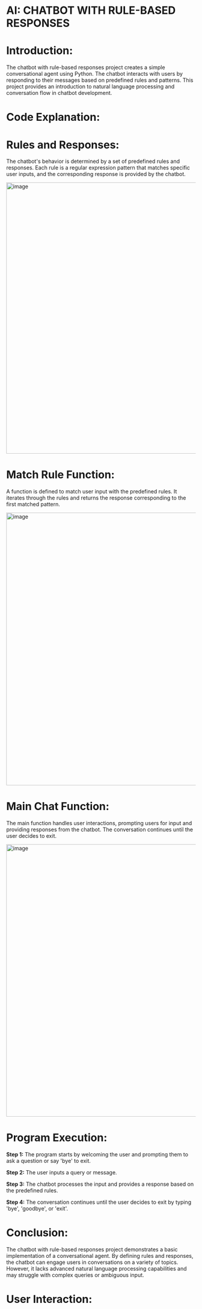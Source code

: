# AI: CHATBOT WITH RULE-BASED RESPONSES
# Introduction:
The chatbot with rule-based responses project creates a simple conversational agent using Python. The chatbot interacts with users by responding to their messages based on predefined rules and patterns. This project provides an introduction to natural language processing and conversation flow in chatbot development.

# Code Explanation:
# Rules and Responses:
The chatbot's behavior is determined by a set of predefined rules and responses. Each rule is a regular expression pattern that matches specific user inputs, and the corresponding response is provided by the chatbot.

<img width="722" alt="image" src="https://github.com/Berlinshaju/CODTech-AI-Task-1/assets/66897078/6028bf13-79d3-4fd6-acbf-8f278b230db8">

# Match Rule Function:
A function is defined to match user input with the predefined rules. It iterates through the rules and returns the response corresponding to the first matched pattern.

<img width="726" alt="image" src="https://github.com/Berlinshaju/CODTech-AI-Task-1/assets/66897078/c1db8e6b-eb3c-4d5a-829b-ad69105ac078">

# Main Chat Function:
The main function handles user interactions, prompting users for input and providing responses from the chatbot. The conversation continues until the user decides to exit.

<img width="725" alt="image" src="https://github.com/Berlinshaju/CODTech-AI-Task-1/assets/66897078/9796c768-07ed-4f6f-b78b-c28106984aef">

# Program Execution:
**Step 1:** The program starts by welcoming the user and prompting them to ask a question or say 'bye' to exit.

**Step 2:** The user inputs a query or message.

**Step 3:** The chatbot processes the input and provides a response based on the predefined rules.

**Step 4:** The conversation continues until the user decides to exit by typing 'bye', 'goodbye', or 'exit'.

# Conclusion:
The chatbot with rule-based responses project demonstrates a basic implementation of a conversational agent. By defining rules and responses, the chatbot can engage users in conversations on a variety of topics. However, it lacks advanced natural language processing capabilities and may struggle with complex queries or ambiguous input.

# User Interaction:






